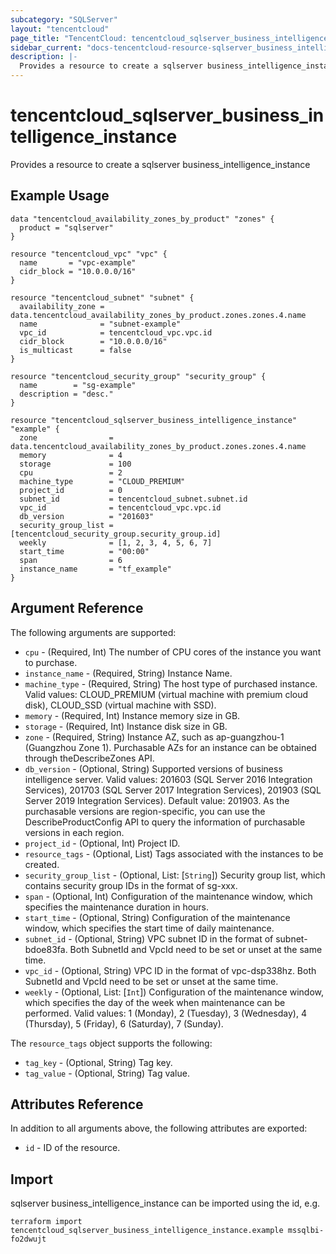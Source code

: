 ```yaml
---
subcategory: "SQLServer"
layout: "tencentcloud"
page_title: "TencentCloud: tencentcloud_sqlserver_business_intelligence_instance"
sidebar_current: "docs-tencentcloud-resource-sqlserver_business_intelligence_instance"
description: |-
  Provides a resource to create a sqlserver business_intelligence_instance
---
```


# tencentcloud_sqlserver_business_intelligence_instance

Provides a resource to create a sqlserver business_intelligence_instance

## Example Usage

```hcl
data "tencentcloud_availability_zones_by_product" "zones" {
  product = "sqlserver"
}

resource "tencentcloud_vpc" "vpc" {
  name       = "vpc-example"
  cidr_block = "10.0.0.0/16"
}

resource "tencentcloud_subnet" "subnet" {
  availability_zone = data.tencentcloud_availability_zones_by_product.zones.zones.4.name
  name              = "subnet-example"
  vpc_id            = tencentcloud_vpc.vpc.id
  cidr_block        = "10.0.0.0/16"
  is_multicast      = false
}

resource "tencentcloud_security_group" "security_group" {
  name        = "sg-example"
  description = "desc."
}

resource "tencentcloud_sqlserver_business_intelligence_instance" "example" {
  zone                = data.tencentcloud_availability_zones_by_product.zones.zones.4.name
  memory              = 4
  storage             = 100
  cpu                 = 2
  machine_type        = "CLOUD_PREMIUM"
  project_id          = 0
  subnet_id           = tencentcloud_subnet.subnet.id
  vpc_id              = tencentcloud_vpc.vpc.id
  db_version          = "201603"
  security_group_list = [tencentcloud_security_group.security_group.id]
  weekly              = [1, 2, 3, 4, 5, 6, 7]
  start_time          = "00:00"
  span                = 6
  instance_name       = "tf_example"
}
```

## Argument Reference

The following arguments are supported:

* `cpu` - (Required, Int) The number of CPU cores of the instance you want to purchase.
* `instance_name` - (Required, String) Instance Name.
* `machine_type` - (Required, String) The host type of purchased instance. Valid values: CLOUD_PREMIUM (virtual machine with premium cloud disk), CLOUD_SSD (virtual machine with SSD).
* `memory` - (Required, Int) Instance memory size in GB.
* `storage` - (Required, Int) Instance disk size in GB.
* `zone` - (Required, String) Instance AZ, such as ap-guangzhou-1 (Guangzhou Zone 1). Purchasable AZs for an instance can be obtained through theDescribeZones API.
* `db_version` - (Optional, String) Supported versions of business intelligence server. Valid values: 201603 (SQL Server 2016 Integration Services), 201703 (SQL Server 2017 Integration Services), 201903 (SQL Server 2019 Integration Services). Default value: 201903. As the purchasable versions are region-specific, you can use the DescribeProductConfig API to query the information of purchasable versions in each region.
* `project_id` - (Optional, Int) Project ID.
* `resource_tags` - (Optional, List) Tags associated with the instances to be created.
* `security_group_list` - (Optional, List: [`String`]) Security group list, which contains security group IDs in the format of sg-xxx.
* `span` - (Optional, Int) Configuration of the maintenance window, which specifies the maintenance duration in hours.
* `start_time` - (Optional, String) Configuration of the maintenance window, which specifies the start time of daily maintenance.
* `subnet_id` - (Optional, String) VPC subnet ID in the format of subnet-bdoe83fa. Both SubnetId and VpcId need to be set or unset at the same time.
* `vpc_id` - (Optional, String) VPC ID in the format of vpc-dsp338hz. Both SubnetId and VpcId need to be set or unset at the same time.
* `weekly` - (Optional, List: [`Int`]) Configuration of the maintenance window, which specifies the day of the week when maintenance can be performed. Valid values: 1 (Monday), 2 (Tuesday), 3 (Wednesday), 4 (Thursday), 5 (Friday), 6 (Saturday), 7 (Sunday).

The `resource_tags` object supports the following:

* `tag_key` - (Optional, String) Tag key.
* `tag_value` - (Optional, String) Tag value.

## Attributes Reference

In addition to all arguments above, the following attributes are exported:

* `id` - ID of the resource.



## Import

sqlserver business_intelligence_instance can be imported using the id, e.g.

```
terraform import tencentcloud_sqlserver_business_intelligence_instance.example mssqlbi-fo2dwujt
```

